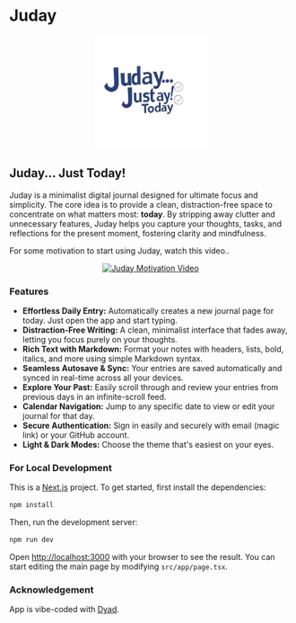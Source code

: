 # Juday

<div align="center">
  <img src="public/Juday-logo.png" alt="Juday Logo" width="200"/>
</div>

## Juday... Just Today!

Juday is a minimalist digital journal designed for ultimate focus and simplicity. The core idea is to provide a clean, distraction-free space to concentrate on what matters most: **today**. By stripping away clutter and unnecessary features, Juday helps you capture your thoughts, tasks, and reflections for the present moment, fostering clarity and mindfulness.

For some motivation to start using Juday, watch this video..

<div align="center">
  <a href="https://youtube.com/shorts/Rc15zJ9LJWI" target="_blank" rel="noopener noreferrer">
    <img src="https://i.ytimg.com/vi/Rc15zJ9LJWI/hqdefault.jpg" alt="Juday Motivation Video" width="300"/>
  </a>
</div>

### Features

*   **Effortless Daily Entry:** Automatically creates a new journal page for today. Just open the app and start typing.
*   **Distraction-Free Writing:** A clean, minimalist interface that fades away, letting you focus purely on your thoughts.
*   **Rich Text with Markdown:** Format your notes with headers, lists, bold, italics, and more using simple Markdown syntax.
*   **Seamless Autosave & Sync:** Your entries are saved automatically and synced in real-time across all your devices.
*   **Explore Your Past:** Easily scroll through and review your entries from previous days in an infinite-scroll feed.
*   **Calendar Navigation:** Jump to any specific date to view or edit your journal for that day.
*   **Secure Authentication:** Sign in easily and securely with email (magic link) or your GitHub account.
*   **Light & Dark Modes:** Choose the theme that's easiest on your eyes.

### For Local Development

This is a [Next.js](https://nextjs.org) project. To get started, first install the dependencies:

```bash
npm install
```

Then, run the development server:

```bash
npm run dev
```

Open [http://localhost:3000](http://localhost:3000) with your browser to see the result. You can start editing the main page by modifying `src/app/page.tsx`.

### Acknowledgement

App is vibe-coded with [Dyad](https://github.com/dyad-sh/dyad).